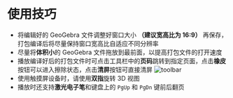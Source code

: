 # 使用技巧
<ArticleMetadata />

- 将编辑好的 GeoGebra 文件调整好窗口大小 **（建议宽高比为 16:9）** 再保存，打包编译后将尽量保持窗口宽高比自适应不同分辨率
- 尽量将**体积小**的 GeoGebra 文件拖放到最前面，以提高打包文件的打开速度
- 播放编译好后的打包文件时可点击工具栏中的**页码**跳转到指定页面，点击**橡皮**按钮可以进入擦除状态，点击**清屏**按钮可直接清屏
  ![toolbar](/screenshots/toolbar.png)
- 使用触摸屏设备时，请使用**双指**旋转 3D 视图
- 播放时还支持**激光电子笔**和键盘上的 `PgUp` 和 `PgDn` 键前后翻页